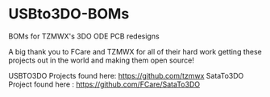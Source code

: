 # USBto3DO-BOMs
BOMs for TZMWX's 3DO ODE PCB redesigns

A big thank you to FCare and TZMWX for all of their hard work getting these projects out in the world and making them open source!


USBTO3DO Projects found here: https://github.com/tzmwx
SataTo3DO Project found here : https://github.com/FCare/SataTo3DO
